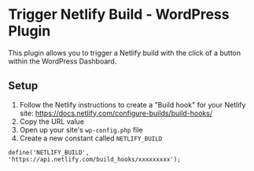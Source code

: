 # Trigger Netlify Build - WordPress Plugin

This plugin allows you to trigger a Netlify build with the click of a button within the WordPress Dashboard.

## Setup

1. Follow the Netlify instructions to create a "Build hook" for your Netlify site: https://docs.netlify.com/configure-builds/build-hooks/
1. Copy the URL value
1. Open up your site's `wp-config.php` file
1. Create a new constant called `NETLIFY_BUILD`

`define('NETLIFY_BUILD', 'https://api.netlify.com/build_hooks/xxxxxxxxx');`
